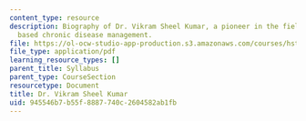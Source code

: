 ```yaml
---
content_type: resource
description: Biography of Dr. Vikram Sheel Kumar, a pioneer in the field of community
  based chronic disease management.
file: https://ol-ocw-studio-app-production.s3.amazonaws.com/courses/hst-939-designing-and-sustaining-technology-innovation-for-global-health-practice-spring-2008/945546b7b55f8887740c2604582ab1fb_vikram_bio.pdf
file_type: application/pdf
learning_resource_types: []
parent_title: Syllabus
parent_type: CourseSection
resourcetype: Document
title: Dr. Vikram Sheel Kumar
uid: 945546b7-b55f-8887-740c-2604582ab1fb
---
```

